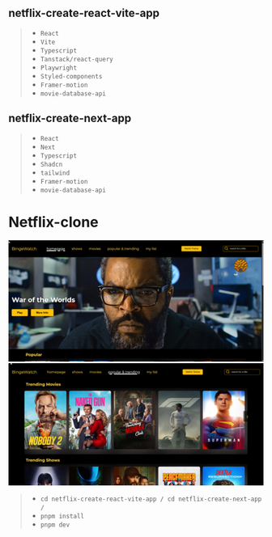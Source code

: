 ## netflix-create-react-vite-app

> - `React`
> - `Vite`
> - `Typescript`
> - `Tanstack/react-query`
> - `Playwright`
> - `Styled-components`
> - `Framer-motion`
> - `movie-database-api`

## netflix-create-next-app

> - `React`
> - `Next`
> - `Typescript`
> - `Shadcn`
> - `tailwind`
> - `Framer-motion`
> - `movie-database-api`

# Netflix-clone
![alt text](image-2.png)
![alt text](image-3.png)

> - `cd netflix-create-react-vite-app / cd netflix-create-next-app /`
> - `pnpm install`
> - `pnpm dev`

